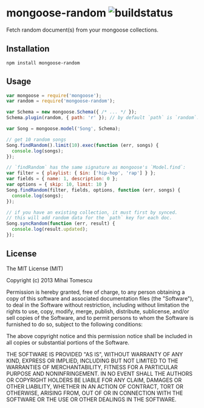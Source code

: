 mongoose-random ![buildstatus](https://travis-ci.org/matomesc/mongoose-random.svg?branch=master)
===============

Fetch random document(s) from your mongoose collections.

## Installation

```
npm install mongoose-random
```

## Usage

```js
var mongoose = require('mongoose');
var random = require('mongoose-random');

var Schema = new mongoose.Schema({ /* ... */ });
Schema.plugin(random, { path: 'r' }); // by default `path` is `random`. It's used internally to store a random value on each doc.

var Song = mongoose.model('Song', Schema);

// get 10 random songs
Song.findRandom().limit(10).exec(function (err, songs) {
  console.log(songs);
});

// `findRandom` has the same signature as mongoose's `Model.find`:
var filter = { playlist: { $in: ['hip-hop', 'rap'] } };
var fields = { name: 1, description: 0 };
var options = { skip: 10, limit: 10 }
Song.findRandom(filter, fields, options, function (err, songs) {
  console.log(songs);
});

// if you have an existing collection, it must first by synced.
// this will add random data for the `path` key for each doc.
Song.syncRandom(function (err, result) {
  console.log(result.updated);
});
```

## License

The MIT License (MIT)

Copyright (c) 2013 Mihai Tomescu

Permission is hereby granted, free of charge, to any person obtaining a copy
of this software and associated documentation files (the "Software"), to deal
in the Software without restriction, including without limitation the rights
to use, copy, modify, merge, publish, distribute, sublicense, and/or sell
copies of the Software, and to permit persons to whom the Software is
furnished to do so, subject to the following conditions:

The above copyright notice and this permission notice shall be included in
all copies or substantial portions of the Software.

THE SOFTWARE IS PROVIDED "AS IS", WITHOUT WARRANTY OF ANY KIND, EXPRESS OR
IMPLIED, INCLUDING BUT NOT LIMITED TO THE WARRANTIES OF MERCHANTABILITY,
FITNESS FOR A PARTICULAR PURPOSE AND NONINFRINGEMENT. IN NO EVENT SHALL THE
AUTHORS OR COPYRIGHT HOLDERS BE LIABLE FOR ANY CLAIM, DAMAGES OR OTHER
LIABILITY, WHETHER IN AN ACTION OF CONTRACT, TORT OR OTHERWISE, ARISING FROM,
OUT OF OR IN CONNECTION WITH THE SOFTWARE OR THE USE OR OTHER DEALINGS IN
THE SOFTWARE.
